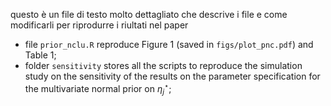 questo è un file di testo molto dettagliato che descrive i file e come modificarli per riprodurre i riultati nel paper

* file `prior_nclu.R` reproduce Figure 1 (saved in `figs/plot_pnc.pdf`) and Table 1; 
* folder `sensitivity` stores all the scripts to reproduce the simulation study 
on the sensitivity of the results on the parameter specification for the multivariate 
normal prior on $\eta^{\star}_{j}$;


